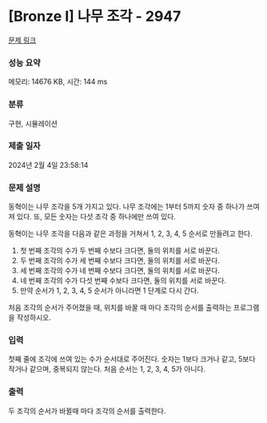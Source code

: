 # [Bronze I] 나무 조각 - 2947 

[문제 링크](https://www.acmicpc.net/problem/2947) 

### 성능 요약

메모리: 14676 KB, 시간: 144 ms

### 분류

구현, 시뮬레이션

### 제출 일자

2024년 2월 4일 23:58:14

### 문제 설명

<p>동혁이는 나무 조각을 5개 가지고 있다. 나무 조각에는 1부터 5까지 숫자 중 하나가 쓰여져 있다. 또, 모든 숫자는 다섯 조각 중 하나에만 쓰여 있다.</p>

<p>동혁이는 나무 조각을 다음과 같은 과정을 거쳐서 1, 2, 3, 4, 5 순서로 만들려고 한다.</p>

<ol>
	<li>첫 번째 조각의 수가 두 번째 수보다 크다면, 둘의 위치를 서로 바꾼다.</li>
	<li>두 번째 조각의 수가 세 번째 수보다 크다면, 둘의 위치를 서로 바꾼다.</li>
	<li>세 번째 조각의 수가 네 번째 수보다 크다면, 둘의 위치를 서로 바꾼다.</li>
	<li>네 번째 조각의 수가 다섯 번째 수보다 크다면, 둘의 위치를 서로 바꾼다.</li>
	<li>만약 순서가 1, 2, 3, 4, 5 순서가 아니라면 1 단계로 다시 간다.</li>
</ol>

<p>처음 조각의 순서가 주어졌을 때, 위치를 바꿀 때 마다 조각의 순서를 출력하는 프로그램을 작성하시오.</p>

### 입력 

 <p>첫째 줄에 조각에 쓰여 있는 수가 순서대로 주어진다. 숫자는 1보다 크거나 같고, 5보다 작거나 같으며, 중복되지 않는다. 처음 순서는 1, 2, 3, 4, 5가 아니다.</p>

### 출력 

 <p>두 조각의 순서가 바뀔때 마다 조각의 순서를 출력한다.</p>

